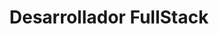 ---
draft: false
name: "Francisco Manuel Vilallobos Páez"
title: "Desarrollador FullStack"
avatar: {
    src: "Francisco.png",
    alt: "Francisco Manuel Vilallobos Páez"
}
publishDate: "2024-02-20 21:50"
---